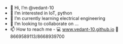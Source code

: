 - 👋 Hi, I’m @vedant-10
- 👀 I’m interested in IoT, python
- 🌱 I’m currently learning electrical engineering
- 💞️ I’m looking to collaborate on ...
- 📫 How to reach me -
💻 www.vedant-10.github.io
📲8669589113/8668939700
<!---
vedant-10/vedant-10 is a ✨ special ✨ repository because its `README.md` (this file) appears on your GitHub profile.
You can click the Preview link to take a look at your changes.
--->
